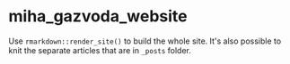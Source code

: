 # miha_gazvoda_website

Use `rmarkdown::render_site()` to build the whole site. It's also possible to knit the separate articles that are in `_posts` folder. 
